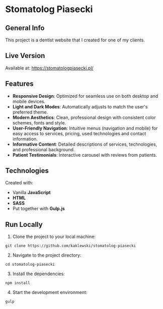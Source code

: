 # Stomatolog Piasecki

## General Info

This project is a dentist website that I created for one of my clients.

## Live Version

Available at: https://stomatologpiasecki.pl/

## Features

-   **Responsive Design**: Optimized for seamless use on both desktop and mobile devices.
-   **Light and Dark Modes**: Automatically adjusts to match the user's preferred theme.
-   **Modern Aesthetics**: Clean, professional design with consistent color schemes, fonts and style.
-   **User-Friendly Navigation**: Intuitive menus (navigation and mobile) for easy access to services, pricing, used technologies and contact information.
-   **Informative Content**: Detailed descriptions of services, technologies, and professional background.
-   **Patient Testimonials**: Interactive carousel with reviews from patients.

## Technologies

Created with:

-   Vanilla **JavaScript**
-   **HTML**
-   **SASS**
-   Put together with **Gulp.js**

## Run Locally

1. Clone the project to your local machine:

`git clone https://github.com/kaklewski/stomatolog-piasecki`

2. Navigate to the project directory:

`cd stomatolog-piasecki`

3. Install the dependencies:

`npm install`

4. Start the development environment:

`gulp`

